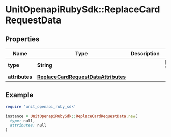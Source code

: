 # UnitOpenapiRubySdk::ReplaceCardRequestData

## Properties

| Name | Type | Description | Notes |
| ---- | ---- | ----------- | ----- |
| **type** | **String** |  | [default to &#39;replaceCard&#39;] |
| **attributes** | [**ReplaceCardRequestDataAttributes**](ReplaceCardRequestDataAttributes.md) |  |  |

## Example

```ruby
require 'unit_openapi_ruby_sdk'

instance = UnitOpenapiRubySdk::ReplaceCardRequestData.new(
  type: null,
  attributes: null
)
```

